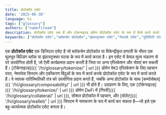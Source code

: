 ```yaml
---
title: प्रोटोकॉल एसेट
date: '2025-06-30'
language: hi
tags: ["glossary"]
authors: ["namefiteam"]
description: प्रोटोकॉल एसेट क्या हैं और टोकनाइज़्ड डोमेन प्रोटोकॉल एसेट के रूप में कैसे कार्य करते हैं?
keywords: ["प्रोटोकॉल एसेट","ब्लॉकचेन प्रोटोकॉल","इंफ्रास्ट्रक्चर एसेट","नेटवर्क एसेट","यूटिलिटी टोकन"]
---
```


एक **प्रोटोकॉल एसेट** एक डिजिटल एसेट है जो ब्लॉकचेन प्रोटोकॉल या विकेन्द्रीकृत प्रणाली के भीतर एक मूलभूत बिल्डिंग ब्लॉक या इंफ्रास्ट्रक्चर घटक के रूप में कार्य करता है। इन एसेट में केवल मूल्य भंडारण से परे उपयोगिता होती है, जो ऐसी कार्यक्षमता प्रदान करती है जिस पर अन्य एप्लिकेशन और सेवाएं बन सकती हैं। [टोकेनाइज़्ड]({{ '/hi/glossary/tokenize/' | url }}) डोमेन वेब3 एप्लिकेशन के लिए पहचान परत, नेमस्पेस सिस्टम और एकीकरण बिंदुओं के रूप में कार्य करके प्रोटोकॉल एसेट के रूप में कार्य करते हैं। वे व्यापक पारिस्थितिकी तंत्र को उपयोगिता प्रदान करते हैं, जबकि अन्य प्रोटोकॉल के साथ [कम्पोसेबल]({{ '/hi/glossary/composability/' | url }}) भी होते हैं। उदाहरण के लिए, एक [टोकेनाइज़्ड]({{ '/hi/glossary/tokenize/' | url }}) डोमेन DeFi में [गिरवी]({{ '/hi/glossary/collateral/' | url }}), सोशल प्रोटोकॉल में पहचान, और [वॉलेट]({{ '/hi/glossary/wallet/' | url }}) सिस्टम में नामकरण के रूप में कार्य कर सकता है—जो इसे एक बहु-कार्यात्मक प्रोटोकॉल एसेट बनाता है।